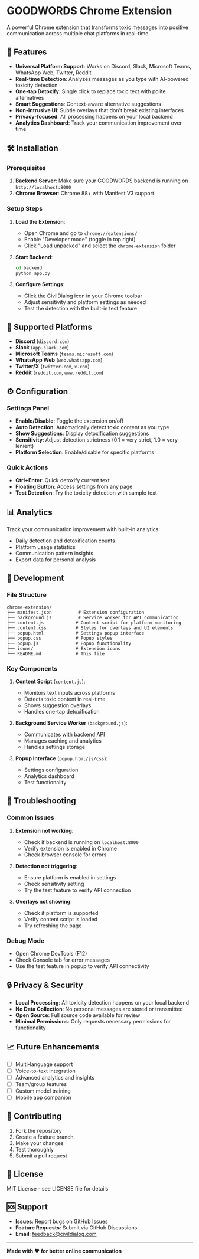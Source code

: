 # GOODWORDS Chrome Extension

A powerful Chrome extension that transforms toxic messages into positive communication across multiple chat platforms in real-time.

## 🚀 Features

- **Universal Platform Support**: Works on Discord, Slack, Microsoft Teams, WhatsApp Web, Twitter, Reddit
- **Real-time Detection**: Analyzes messages as you type with AI-powered toxicity detection
- **One-tap Detoxify**: Single click to replace toxic text with polite alternatives
- **Smart Suggestions**: Context-aware alternative suggestions
- **Non-intrusive UI**: Subtle overlays that don't break existing interfaces
- **Privacy-focused**: All processing happens on your local backend
- **Analytics Dashboard**: Track your communication improvement over time

## 🛠️ Installation

### Prerequisites
1. **Backend Server**: Make sure your GOODWORDS backend is running on `http://localhost:8000`
2. **Chrome Browser**: Chrome 88+ with Manifest V3 support

### Setup Steps

1. **Load the Extension**:
   - Open Chrome and go to `chrome://extensions/`
   - Enable "Developer mode" (toggle in top right)
   - Click "Load unpacked" and select the `chrome-extension` folder

2. **Start Backend**:
   ```bash
   cd backend
   python app.py
   ```

3. **Configure Settings**:
   - Click the CivilDialog icon in your Chrome toolbar
   - Adjust sensitivity and platform settings as needed
   - Test the detection with the built-in test feature

## 🎯 Supported Platforms

- **Discord** (`discord.com`)
- **Slack** (`app.slack.com`)
- **Microsoft Teams** (`teams.microsoft.com`)
- **WhatsApp Web** (`web.whatsapp.com`)
- **Twitter/X** (`twitter.com`, `x.com`)
- **Reddit** (`reddit.com`, `www.reddit.com`)

## ⚙️ Configuration

### Settings Panel
- **Enable/Disable**: Toggle the extension on/off
- **Auto Detection**: Automatically detect toxic content as you type
- **Show Suggestions**: Display detoxification suggestions
- **Sensitivity**: Adjust detection strictness (0.1 = very strict, 1.0 = very lenient)
- **Platform Selection**: Enable/disable for specific platforms

### Quick Actions
- **Ctrl+Enter**: Quick detoxify current text
- **Floating Button**: Access settings from any page
- **Test Detection**: Try the toxicity detection with sample text

## 📊 Analytics

Track your communication improvement with built-in analytics:
- Daily detection and detoxification counts
- Platform usage statistics
- Communication pattern insights
- Export data for personal analysis

## 🔧 Development

### File Structure
```
chrome-extension/
├── manifest.json          # Extension configuration
├── background.js          # Service worker for API communication
├── content.js            # Content script for platform monitoring
├── content.css           # Styles for overlays and UI elements
├── popup.html            # Settings popup interface
├── popup.css             # Popup styles
├── popup.js              # Popup functionality
├── icons/                # Extension icons
└── README.md             # This file
```

### Key Components

1. **Content Script** (`content.js`):
   - Monitors text inputs across platforms
   - Detects toxic content in real-time
   - Shows suggestion overlays
   - Handles one-tap detoxification

2. **Background Service Worker** (`background.js`):
   - Communicates with backend API
   - Manages caching and analytics
   - Handles settings storage

3. **Popup Interface** (`popup.html/js/css`):
   - Settings configuration
   - Analytics dashboard
   - Test functionality

## 🚨 Troubleshooting

### Common Issues

1. **Extension not working**:
   - Check if backend is running on `localhost:8000`
   - Verify extension is enabled in Chrome
   - Check browser console for errors

2. **Detection not triggering**:
   - Ensure platform is enabled in settings
   - Check sensitivity setting
   - Try the test feature to verify API connection

3. **Overlays not showing**:
   - Check if platform is supported
   - Verify content script is loaded
   - Try refreshing the page

### Debug Mode
- Open Chrome DevTools (F12)
- Check Console tab for error messages
- Use the test feature in popup to verify API connectivity

## 🔒 Privacy & Security

- **Local Processing**: All toxicity detection happens on your local backend
- **No Data Collection**: No personal messages are stored or transmitted
- **Open Source**: Full source code available for review
- **Minimal Permissions**: Only requests necessary permissions for functionality

## 📈 Future Enhancements

- [ ] Multi-language support
- [ ] Voice-to-text integration
- [ ] Advanced analytics and insights
- [ ] Team/group features
- [ ] Custom model training
- [ ] Mobile app companion

## 🤝 Contributing

1. Fork the repository
2. Create a feature branch
3. Make your changes
4. Test thoroughly
5. Submit a pull request

## 📄 License

MIT License - see LICENSE file for details

## 🆘 Support

- **Issues**: Report bugs on GitHub Issues
- **Feature Requests**: Submit via GitHub Discussions
- **Email**: feedback@civildialog.com

---

**Made with ❤️ for better online communication**

